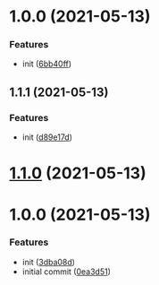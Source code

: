 # 1.0.0 (2021-05-13)


### Features

* init ([6bb40ff](https://github.com/dylan237/npm-publish-gh-actions/commit/6bb40fff50d15bee85e32d0a6e5bbe0cbf5928e8))



## 1.1.1 (2021-05-13)


### Features

* init ([d89e17d](https://github.com/dylan237/npm-publish-gh-actions/commit/d89e17dd6b08cbd15264359f136103beab980369))



# [1.1.0](https://github.com/dylan237/npm-publish-gh-actions/compare/v1.0.0...v1.1.0) (2021-05-13)



# 1.0.0 (2021-05-13)


### Features

* init ([3dba08d](https://github.com/dylan237/npm-publish-gh-actions/commit/3dba08d8114f0ad8df4743216e1614872bb0bcf8))
* initial commit ([0ea3d51](https://github.com/dylan237/npm-publish-gh-actions/commit/0ea3d514c80334bed7c6264fca9aae277c30e600))



